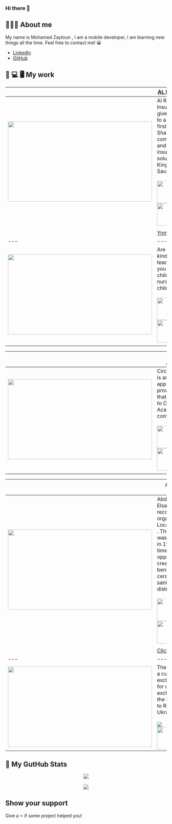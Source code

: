 
### Hi there 👋
## 👨🏻‍💻 About me
My name is Mohamed Zaytoun , I am a mobile developer,  I am learning new things all the time. Feel free to contact me! 😀

- [LinkedIn](https://www.linkedin.com/in/mohamed-zaytoun/)
- [GitHub](https://github.com/MohamedZaton)

    

## 📲 💻 🖥 My work

|  |  [AL Rajhi Takaful](	https://www.alrajhitakaful.com/en)     |
--- | ---
| [<img src="https://github.com/user-attachments/assets/9a0e4e8e-9c11-4863-9fd7-d2878027a88b" width="450" height="250"> ](https://i.imgur.com/BAfQQDA.png)   | Al Rajhi Takaful Insurance App gives you access to a suite of first-class, Shariah compliant health and motor insurance solutions in the Kingdom of Saudi Arabia.  <br /><br /> <a href='https://play.google.com/store/apps/details?id=com.alrajhitakaful.dcp'><img src='https://play.google.com/intl/en_us/badges/static/images/badges/en_badge_web_generic.png?hl=tr'  width="130" height="70"/></a><br /><a href='https://apps.apple.com/us/app/%D8%AA%D9%83%D8%A7%D9%81%D9%84-%D8%A7%D9%84%D8%B1%D8%A7%D8%AC%D8%AD%D9%8A-al-rajhi-takaful/id1511689440'><img src='https://www.fennvilledl.michlibrary.org/apple-app-store.png'  width="130" height="70"/></a>  |
| | |
|  |  [Ynmo - Daycare](	https://ynmodata.com/en/daycare/)     |
--- | ---
| [<img src="https://i.imgur.com/BAfQQDA.png" width="450" height="250"> ](https://i.imgur.com/BAfQQDA.png)   | Are you a kindergarten teacher? Or are you a parent of a child attending a nursery or childcare center. <br /><br /> <a href='https://play.google.com/store/apps/details?id=com.ynmo.daycare&hl=en'><img src='https://play.google.com/intl/en_us/badges/static/images/badges/en_badge_web_generic.png?hl=tr'  width="130" height="70"/></a><br /><a href='https://apps.apple.com/eg/app/ynmo-daycare/id6451186636'><img src='https://www.fennvilledl.michlibrary.org/apple-app-store.png'  width="130" height="70"/></a>  |
| | |

|  |  [Circles Academy](https://eg.circlesacademy.info/)     |
--- | ---
| [<img src="https://github.com/user-attachments/assets/106d4fa9-63ec-456e-9c86-474e5b3a41bd" width="450" height="250"> ](https://github.com/user-attachments/assets/106d4fa9-63ec-456e-9c86-474e5b3a41bd)   | Circles Academy is an educational app that provides courses that are related to Circles Academy content. <br /><br /> <a href='https://play.google.com/store/apps/details?id=com.app.vclassesapp.geosaeed&hl=en'><img src='https://play.google.com/intl/en_us/badges/static/images/badges/en_badge_web_generic.png?hl=tr'  width="130" height="70"/></a><br /><a href='https://apps.apple.com/eg/app/circles-academy/id1587313205'><img src='https://www.fennvilledl.michlibrary.org/apple-app-store.png'  width="130" height="70"/></a>  |
| | |

|  |  [Abdelaziz Elsallab](https://eg.circlesacademy.info/)     |
--- | ---
| [<img src="https://github.com/user-attachments/assets/91f940b1-e6cd-4fd8-b2cd-969b0839e11c" width="450" height="250"> ](https://github.com/user-attachments/assets/91f940b1-e6cd-4fd8-b2cd-969b0839e11c)   | Abdelaziz Elsallab is the recognized organization Located in Egypt . The company was established in 1912 at that time we took the opportunity to create a benchmark for ceramic tiles and sanitary ware distribution. <br /><br /> <a href='https://play.google.com/store/apps/details?id=com.inova.elsallab'><img src='https://play.google.com/intl/en_us/badges/static/images/badges/en_badge_web_generic.png?hl=tr'  width="130" height="70"/></a><br /><a href='https://apps.apple.com/eg/app/ahmed-el-sallab-e-commerce/id6470149283'><img src='https://www.fennvilledl.michlibrary.org/apple-app-store.png'  width="130" height="70"/></a>  |
| | |
|  |  [Click App ](https://github.com/MohamedZaton/click_app)     |
--- | ---
| [<img src="https://user-images.githubusercontent.com/26501595/175790810-3b86d899-0cc5-485f-a6db-06aa5b827a5f.png" width="450" height="250"> ](https://github.com/MohamedZaton/click_app)   | The Click App is a currency exchange app for currency exchange from the Middle East to Russia or Ukraine. <br /><br /> <a href="#"><img src="https://img.shields.io/badge/Flutter-02569B?style=for-the-badge&logo=flutter&logoColor=white" />  </a> <br/> <a href='https://play.google.com/store/apps/details?id=com.freelance.click_app'><img src='https://play.google.com/intl/en_us/badges/static/images/badges/en_badge_web_generic.png?hl=tr'  width="130" height="70"/></a> |



## 👀 My GutHub Stats

<div style="align:center;" align="center">
  <center>
    <img align="center" src="https://github-readme-stats.vercel.app/api?username=MohamedZaton&count_private=true&show_icons=true&theme=nord" />
  </center>
</div>
&nbsp;&nbsp;
<div style="align:center;" align="center">
  <center>
    <img align="center" src="https://github-readme-stats.vercel.app/api/top-langs/?username=deus-magna&layout=compact&langs_count=8&theme=nord" />
  </center>
</div>


## Show your support

Give a ⭐️ if some project helped you!

<!--
**deus-magna/deus-magna** is a ✨ _special_ ✨ repository because its `README.md` (this file) appears on your GitHub profile.

Here are some ideas to get you started:

- 🔭 I’m currently working on ...
- 🌱 I’m currently learning ...
- 👯 I’m looking to collaborate on ...
- 🤔 I’m looking for help with ...
- 💬 Ask me about ...
- 📫 How to reach me: ...
- 😄 Pronouns: ...
- ⚡ Fun fact: ...
-->
